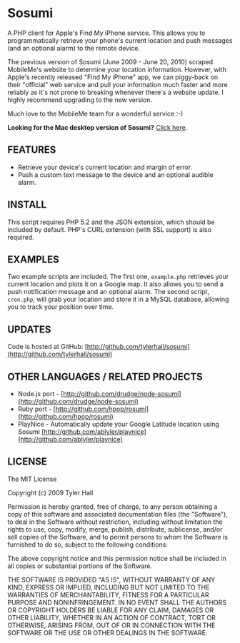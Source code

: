 Sosumi
=========

A PHP client for Apple's Find My iPhone service. This allows you to programmatically retrieve your phone's current location and push messages (and an optional alarm) to the remote device.

The previous version of Sosumi (June 2009 - June 20, 2010) scraped MobileMe's website to determine your location information. However, with Apple's recently released "Find My iPhone" app, we can piggy-back on their "official" web service and pull your information much faster and more reliably as it's not prone to breaking whenever there's a website update. I highly recommend upgrading to the new version.

Much love to the MobileMe team for a wonderful service :-)

**Looking for the Mac desktop version of Sosumi?** [Click here](https://github.com/tylerhall/MacSosumi).

FEATURES
--------

 * Retrieve your device's current location and margin of error.
 * Push a custom text message to the device and an optional audible alarm.

INSTALL
-------

This script requires PHP 5.2 and the JSON extension, which should be included by default. PHP's CURL extension (with SSL support) is also required.

EXAMPLES
--------
Two example scripts are included. The first one, `example.php` retrieves your current location and plots it on a Google map. It also allows you to send a push notification message and an optional alarm. The second script, `cron.php`, will grab your location and store it in a MySQL database, allowing you to track your position over time.

UPDATES
-------

Code is hosted at GitHub: [http://github.com/tylerhall/sosumi](http://github.com/tylerhall/sosumi)

OTHER LANGUAGES / RELATED PROJECTS
----------------------------------

 * Node.js port - [http://github.com/drudge/node-sosumi](http://github.com/drudge/node-sosumi)
 * Ruby port - [http://github.com/hpop/rosumi](http://github.com/hpop/rosumi)
 * PlayNice - Automatically update your Google Latitude location using Sosumi [http://github.com/ablyler/playnice](http://github.com/ablyler/playnice)

LICENSE
-------

The MIT License

Copyright (c) 2009 Tyler Hall <tylerhall AT gmail DOT com>

Permission is hereby granted, free of charge, to any person obtaining a copy
of this software and associated documentation files (the "Software"), to deal
in the Software without restriction, including without limitation the rights
to use, copy, modify, merge, publish, distribute, sublicense, and/or sell
copies of the Software, and to permit persons to whom the Software is
furnished to do so, subject to the following conditions:

The above copyright notice and this permission notice shall be included in
all copies or substantial portions of the Software.

THE SOFTWARE IS PROVIDED "AS IS", WITHOUT WARRANTY OF ANY KIND, EXPRESS OR
IMPLIED, INCLUDING BUT NOT LIMITED TO THE WARRANTIES OF MERCHANTABILITY,
FITNESS FOR A PARTICULAR PURPOSE AND NONINFRINGEMENT. IN NO EVENT SHALL THE
AUTHORS OR COPYRIGHT HOLDERS BE LIABLE FOR ANY CLAIM, DAMAGES OR OTHER
LIABILITY, WHETHER IN AN ACTION OF CONTRACT, TORT OR OTHERWISE, ARISING FROM,
OUT OF OR IN CONNECTION WITH THE SOFTWARE OR THE USE OR OTHER DEALINGS IN
THE SOFTWARE.
